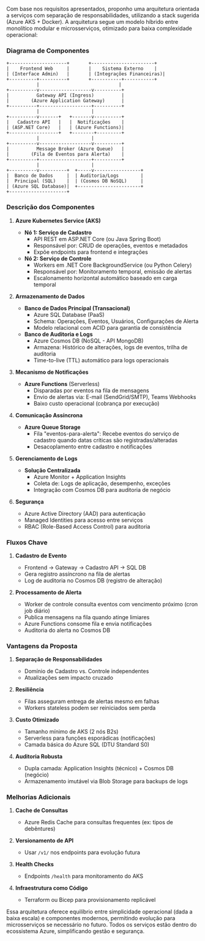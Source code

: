 Com base nos requisitos apresentados, proponho uma arquitetura orientada a serviços com separação de responsabilidades, utilizando a stack sugerida (Azure AKS + Docker). A arquitetura segue um modelo híbrido entre monolítico modular e microsserviços, otimizado para baixa complexidade operacional:

### Diagrama de Componentes
```
+---------------------+       +-----------------------+
|    Frontend Web     |       |    Sistema Externo    |
| (Interface Admin)   |       | (Integrações Financeiras)|
+----------+----------+       +-----------+-----------+
           |                             |
+----------v-------------------v----------+
|          Gateway API (Ingress)          |
|        (Azure Application Gateway)      |
+----------+-------------------+----------+
           |                   |
+----------v-------+   +-------v----------+
|   Cadastro API   |   |  Notificações    |
| (ASP.NET Core)   |   | (Azure Functions)|
+------------------+   +--------+---------+
           |                   |
+----------v-------------------v----------+
|          Message Broker (Azure Queue)   |
|        (Fila de Eventos para Alerta)    |
+----------+-------------------+----------+
           |                   |
+----------v----------+  +-----v-----------------+
|  Banco de Dados     |  | Auditoria/Logs        |
|  Principal (SQL)    |  | (Cosmos DB NoSQL)     |
| (Azure SQL Database)|  +-----------------------+
+---------------------+
```

### Descrição dos Componentes

1. **Azure Kubernetes Service (AKS)**
   - **Nó 1: Serviço de Cadastro**
     - API REST em ASP.NET Core (ou Java Spring Boot)
     - Responsável por: CRUD de operações, eventos e metadados
     - Expõe endpoints para frontend e integrações
   - **Nó 2: Serviço de Controle**
     - Workers em .NET Core BackgroundService (ou Python Celery)
     - Responsável por: Monitoramento temporal, emissão de alertas
     - Escalonamento horizontal automático baseado em carga temporal

2. **Armazenamento de Dados**
   - **Banco de Dados Principal (Transacional)**
     - Azure SQL Database (PaaS)
     - Schema: Operações, Eventos, Usuários, Configurações de Alerta
     - Modelo relacional com ACID para garantia de consistência
   - **Banco de Auditoria e Logs**
     - Azure Cosmos DB (NoSQL - API MongoDB)
     - Armazena: Histórico de alterações, logs de eventos, trilha de auditoria
     - Time-to-live (TTL) automático para logs operacionais

3. **Mecanismo de Notificações**
   - **Azure Functions** (Serverless)
     - Disparadas por eventos na fila de mensagens
     - Envio de alertas via: E-mail (SendGrid/SMTP), Teams Webhooks
     - Baixo custo operacional (cobrança por execução)

4. **Comunicação Assíncrona**
   - **Azure Queue Storage**
     - Fila "eventos-para-alerta": Recebe eventos do serviço de cadastro quando datas críticas são registradas/alteradas
     - Desacoplamento entre cadastro e notificações

5. **Gerenciamento de Logs**
   - **Solução Centralizada**
     - Azure Monitor + Application Insights
     - Coleta de: Logs de aplicação, desempenho, exceções
     - Integração com Cosmos DB para auditoria de negócio

6. **Segurança**
   - Azure Active Directory (AAD) para autenticação
   - Managed Identities para acesso entre serviços
   - RBAC (Role-Based Access Control) para auditoria

### Fluxos Chave

1. **Cadastro de Evento**
   - Frontend → Gateway → Cadastro API → SQL DB
   - Gera registro assíncrono na fila de alertas
   - Log de auditoria no Cosmos DB (registro de alteração)

2. **Processamento de Alerta**
   - Worker de controle consulta eventos com vencimento próximo (cron job diário)
   - Publica mensagens na fila quando atinge limiares
   - Azure Functions consome fila e envia notificações
   - Auditoria do alerta no Cosmos DB

### Vantagens da Proposta

1. **Separação de Responsabilidades**
   - Domínio de Cadastro vs. Controle independentes
   - Atualizações sem impacto cruzado

2. **Resiliência**
   - Filas asseguram entrega de alertas mesmo em falhas
   - Workers stateless podem ser reiniciados sem perda

3. **Custo Otimizado**
   - Tamanho mínimo de AKS (2 nós B2s)
   - Serverless para funções esporádicas (notificações)
   - Camada básica do Azure SQL (DTU Standard S0)

4. **Auditoria Robusta**
   - Dupla camada: Application Insights (técnico) + Cosmos DB (negócio)
   - Armazenamento imutável via Blob Storage para backups de logs

### Melhorias Adicionais

1. **Cache de Consultas**
   - Azure Redis Cache para consultas frequentes (ex: tipos de debêntures)

2. **Versionamento de API**
   - Usar `/v1/` nos endpoints para evolução futura

3. **Health Checks**
   - Endpoints `/health` para monitoramento do AKS

4. **Infraestrutura como Código**
   - Terraform ou Bicep para provisionamento replicável

Essa arquitetura oferece equilíbrio entre simplicidade operacional (dada a baixa escala) e componentes modernos, permitindo evolução para microsserviços se necessário no futuro. Todos os serviços estão dentro do ecossistema Azure, simplificando gestão e segurança.